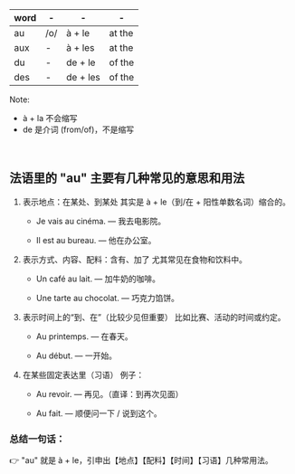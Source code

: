 | word  | - | - | -  
|------| - |----|------
| au  | /o/ | à + le | at the
| aux  | - | à + les | at the
| du  | - | de + le | of the
| des  | - | de + les | of the

Note:
 - à + la 不会缩写
 - de 是介词 (from/of)，不是缩写

&nbsp;

## 法语里的 "au" 主要有几种常见的意思和用法

1. 表示地点：在某处、到某处
其实是 à + le（到/在 + 阳性单数名词）缩合的。

   - Je vais au cinéma. — 我去电影院。

   - Il est au bureau. — 他在办公室。

1. 表示方式、内容、配料：含有、加了
尤其常见在食物和饮料中。


    - Un café au lait. — 加牛奶的咖啡。

    - Une tarte au chocolat. — 巧克力馅饼。

1. 表示时间上的“到、在”（比较少见但重要）
比如比赛、活动的时间或约定。

     - Au printemps. — 在春天。

     - Au début. — 一开始。

4. 在某些固定表达里（习语）
例子：

     - Au revoir. — 再见。（直译：到再次见面）

     - Au fait. — 顺便问一下 / 说到这个。

### 总结一句话：
👉 "au" 就是 à + le，引申出【地点】【配料】【时间】【习语】几种常用法。